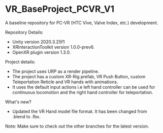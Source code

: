 # VR_BaseProject_PCVR_V1

A baseline repository for PC-VR (HTC Vive, Valve Index, etc.) development.


Repository Details:
- Unity version 2020.3.25f1
- XRInteractionToolkit version 1.0.0-prev6.
- OpenXR plugin version 1.3.0.


Project details:
- The project uses URP as a render pipeline.
- The project has a custom XR-Rig prefab, VR Push Button, custom Teleportation Reticle and VR hands with animations.
- It uses the default input actions i.e left hand controller can be used for continuous locomotion and the right hand controller for teleportation.

What's new?
- Updated the VR Hand model file format. It has been changed from .blend to .fbx.

Note: Make sure to check out the other branches for the latest version.



